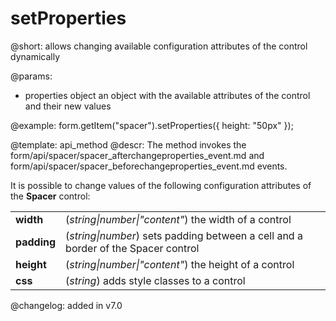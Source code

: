setProperties
=============

@short: allows changing available configuration attributes of the control dynamically

@params:
- properties   object      an object with the available attributes of the control and their new values


@example:
form.getItem("spacer").setProperties({
    height: "50px"
});


@template: api_method
@descr:
The method invokes the form/api/spacer/spacer_afterchangeproperties_event.md and form/api/spacer/spacer_beforechangeproperties_event.md events.

It is possible to change values of the following configuration attributes of the **Spacer** control:

<table class="webixdoc_links">
	<tbody>
		<tr>
			<td class="webixdoc_links0"><b>width</b></td>
			<td>(<i>string|number|"content"</i>) the width of a control</td>
		</tr>
         <tr>
			<td class="webixdoc_links0"><b>padding</b></td>
			<td>(<i>string|number</i>) sets padding between a cell and a border of the Spacer control</td>
		</tr>	
		<tr>
			<td class="webixdoc_links0"><b>height</b></td>
			<td>(<i>string|number|"content"</i>) the height of a control</td>
		</tr>
		<tr>
			<td class="webixdoc_links0"><b>css</b></td>
			<td>(<i>string</i>) adds style classes to a control</td>
		</tr>
    </tbody>
</table>




@changelog: added in v7.0


